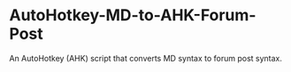 # AutoHotkey-MD-to-AHK-Forum-Post
An AutoHotkey (AHK) script that converts MD syntax to forum post syntax.
